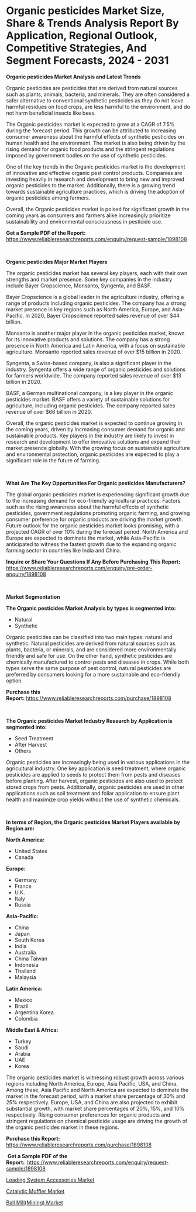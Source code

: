 <p><h1>Organic pesticides Market Size, Share & Trends Analysis Report By Application, Regional Outlook, Competitive Strategies, And Segment Forecasts, 2024 - 2031</h1></p><p><strong>Organic pesticides Market Analysis and Latest Trends</strong></p>
<p><p>Organic pesticides are pesticides that are derived from natural sources such as plants, animals, bacteria, and minerals. They are often considered a safer alternative to conventional synthetic pesticides as they do not leave harmful residues on food crops, are less harmful to the environment, and do not harm beneficial insects like bees.</p><p>The Organic pesticides market is expected to grow at a CAGR of 7.5% during the forecast period. This growth can be attributed to increasing consumer awareness about the harmful effects of synthetic pesticides on human health and the environment. The market is also being driven by the rising demand for organic food products and the stringent regulations imposed by government bodies on the use of synthetic pesticides.</p><p>One of the key trends in the Organic pesticides market is the development of innovative and effective organic pest control products. Companies are investing heavily in research and development to bring new and improved organic pesticides to the market. Additionally, there is a growing trend towards sustainable agriculture practices, which is driving the adoption of organic pesticides among farmers.</p><p>Overall, the Organic pesticides market is poised for significant growth in the coming years as consumers and farmers alike increasingly prioritize sustainability and environmental consciousness in pesticide use.</p></p>
<p><strong>Get a Sample PDF of the Report:&nbsp;</strong> <a href="https://www.reliableresearchreports.com/enquiry/request-sample/1898108">https://www.reliableresearchreports.com/enquiry/request-sample/1898108</a></p>
<p>&nbsp;</p>
<p><strong>Organic pesticides Major Market Players</strong></p>
<p><p>The organic pesticides market has several key players, each with their own strengths and market presence. Some key companies in the industry include Bayer Cropscience, Monsanto, Syngenta, and BASF.</p><p>Bayer Cropscience is a global leader in the agriculture industry, offering a range of products including organic pesticides. The company has a strong market presence in key regions such as North America, Europe, and Asia-Pacific. In 2020, Bayer Cropscience reported sales revenue of over $44 billion.</p><p>Monsanto is another major player in the organic pesticides market, known for its innovative products and solutions. The company has a strong presence in North America and Latin America, with a focus on sustainable agriculture. Monsanto reported sales revenue of over $15 billion in 2020.</p><p>Syngenta, a Swiss-based company, is also a significant player in the industry. Syngenta offers a wide range of organic pesticides and solutions for farmers worldwide. The company reported sales revenue of over $13 billion in 2020.</p><p>BASF, a German multinational company, is a key player in the organic pesticides market. BASF offers a variety of sustainable solutions for agriculture, including organic pesticides. The company reported sales revenue of over $66 billion in 2020.</p><p>Overall, the organic pesticides market is expected to continue growing in the coming years, driven by increasing consumer demand for organic and sustainable products. Key players in the industry are likely to invest in research and development to offer innovative solutions and expand their market presence globally. With the growing focus on sustainable agriculture and environmental protection, organic pesticides are expected to play a significant role in the future of farming.</p></p>
<p>&nbsp;</p>
<p><strong>What Are The Key Opportunities For Organic pesticides Manufacturers?</strong></p>
<p><p>The global organic pesticides market is experiencing significant growth due to the increasing demand for eco-friendly agricultural practices. Factors such as the rising awareness about the harmful effects of synthetic pesticides, government regulations promoting organic farming, and growing consumer preference for organic products are driving the market growth. Future outlook for the organic pesticides market looks promising, with a projected CAGR of over 10% during the forecast period. North America and Europe are expected to dominate the market, while Asia-Pacific is anticipated to witness the fastest growth due to the expanding organic farming sector in countries like India and China.</p></p>
<p><strong>Inquire or Share Your Questions If Any Before Purchasing This Report:</strong> <a href="https://www.reliableresearchreports.com/enquiry/pre-order-enquiry/1898108">https://www.reliableresearchreports.com/enquiry/pre-order-enquiry/1898108</a></p>
<p>&nbsp;</p>
<p><strong>Market Segmentation</strong></p>
<p><strong>The Organic pesticides Market Analysis by types is segmented into:</strong></p>
<p><ul><li>Natural</li><li>Synthetic</li></ul></p>
<p><p>Organic pesticides can be classified into two main types: natural and synthetic. Natural pesticides are derived from natural sources such as plants, bacteria, or minerals, and are considered more environmentally friendly and safe for use. On the other hand, synthetic pesticides are chemically manufactured to control pests and diseases in crops. While both types serve the same purpose of pest control, natural pesticides are preferred by consumers looking for a more sustainable and eco-friendly option.</p></p>
<p><strong>Purchase this Report:&nbsp;</strong><a href="https://www.reliableresearchreports.com/purchase/1898108">https://www.reliableresearchreports.com/purchase/1898108</a></p>
<p>&nbsp;</p>
<p><strong>The Organic pesticides Market Industry Research by Application is segmented into:</strong></p>
<p><ul><li>Seed Treatment</li><li>After Harvest</li><li>Others</li></ul></p>
<p><p>Organic pesticides are increasingly being used in various applications in the agricultural industry. One key application is seed treatment, where organic pesticides are applied to seeds to protect them from pests and diseases before planting. After harvest, organic pesticides are also used to protect stored crops from pests. Additionally, organic pesticides are used in other applications such as soil treatment and foliar application to ensure plant health and maximize crop yields without the use of synthetic chemicals.</p></p>
<p>&nbsp;</p>
<p><strong>In terms of Region, the Organic pesticides Market Players available by Region are:</strong></p>
<p>
    <p> <strong> North America: </strong>
        <ul>
            <li>United States</li>
            <li>Canada</li>
        </ul>
        </p> 
    <p> <strong> Europe: </strong>
        <ul>
            <li>Germany</li>
            <li>France</li>
            <li>U.K.</li>
            <li>Italy</li>
            <li>Russia</li>
        </ul>
        </p> 
    <p> <strong> Asia-Pacific: </strong>
        <ul>
            <li>China</li>
            <li>Japan</li>
            <li>South Korea</li>
            <li>India</li>
            <li>Australia</li>
            <li>China Taiwan</li>
            <li>Indonesia</li>
            <li>Thailand</li>
            <li>Malaysia</li>
        </ul>
        </p> 
    <p> <strong> Latin America: </strong>
        <ul>
            <li>Mexico</li>
            <li>Brazil</li>
            <li>Argentina Korea</li>
            <li>Colombia</li>
        </ul>
        </p> 
    <p> <strong> Middle East & Africa: </strong>
        <ul>
            <li>Turkey</li>
            <li>Saudi</li>
            <li>Arabia</li>
            <li>UAE</li>
            <li>Korea</li>
        </ul>
    </p>
    </p>
<p><p>The organic pesticides market is witnessing robust growth across various regions including North America, Europe, Asia Pacific, USA, and China. Among these, Asia Pacific and North America are expected to dominate the market in the forecast period, with a market share percentage of 30% and 25% respectively. Europe, USA, and China are also projected to exhibit substantial growth, with market share percentages of 20%, 15%, and 10% respectively. Rising consumer preferences for organic products and stringent regulations on chemical pesticide usage are driving the growth of the organic pesticides market in these regions.</p></p>
<p><strong>Purchase this Report: </strong><a href="https://www.reliableresearchreports.com/purchase/1898108">https://www.reliableresearchreports.com/purchase/1898108</a></p>
<p>&nbsp;<strong>Get a Sample PDF of the Report:&nbsp;&nbsp;</strong><a href="https://www.reliableresearchreports.com/enquiry/request-sample/1898108">https://www.reliableresearchreports.com/enquiry/request-sample/1898108</a></p>
<p><strong></strong></p>
<p><p><a href="https://view.publitas.com/reportprime-1/loading-system-accessories-market-share-market-new-trends-analysis-report-by-type-by-application-by-end-use-by-region-and-segment-forecasts-2023-2030/">Loading System Accessories Market</a></p><p><a href="https://view.publitas.com/reportprime-1/catalytic-muffler-market-research-report-reveals-the-latest-trends-and-opportunities-of-this-market-for-period-from-2023-2030/">Catalytic Muffler Market</a></p><p><a href="https://view.publitas.com/reportprime-1/global-ball-mill-mining-market-size-and-market-trends-insights-and-projections-from-2023-to-2030/">Ball Mill(Mining) Market</a></p></p>